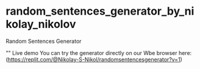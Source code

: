 # random_sentences_generator_by_nikolay_nikolov
Random Sentences Generator

"" Live demo
You can try the generator directly on our Wbe browser here:
(https://replit.com/@Nikolay-S-Nikol/randomsentencesgenerator?v=1)
